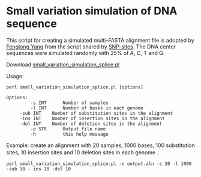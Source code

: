 # Small variation simulation of DNA sequence

This script for creating a simulated multi-FASTA alignment file is adopted by [Fenglong Yang](http://lab.malab.cn/~yangfl/) from the script shared by [SNP-sites](https://github.com/sanger-pathogens/snp-sites). The DNA center sequences were simulated randomly with 25% of A, C, T and G. 

Download <a href="http://a.xcymb.com/n5NL7Z" download="small_variation_simulation_splice.pl">small_variation_simulation_splice.pl</a> 

Usage:

```
perl small_variation_simulation_splice.pl [options]
```

```
Options: 
         -s INT      Number of samples
         -l INT      Number of bases in each genome
	 -sub INT    Number of substitution sites in the alignment
	 -ins INT    Number of insertion sites in the alignment
	 -del INT    Number of deletion sites in the alignment
         -o STR      Output file name
         -h          this help message

```

Example: create an alignment with 20 samples, 1000 bases, 100 substitution sites, 10 insertion sites and 10 deletion sites in each genome：

```
perl small_variation_simulation_splice.pl -o output.aln -s 20 -l 1000 -sub 10 - ins 10 -del 10
```



